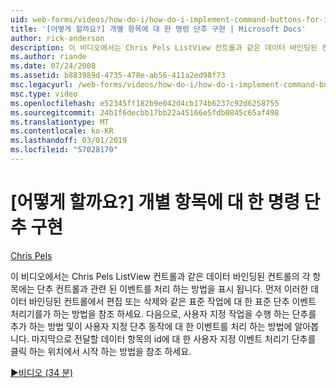 ```yaml
---
uid: web-forms/videos/how-do-i/how-do-i-implement-command-buttons-for-individual-items
title: '[어떻게 할까요?] 개별 항목에 대 한 명령 단추 구현 | Microsoft Docs'
author: rick-anderson
description: 이 비디오에서는 Chris Pels ListView 컨트롤과 같은 데이터 바인딩된 컨트롤의 각 항목에는 단추 컨트롤과 관련 된 이벤트를 처리 하는 방법을 표시 됩니다. 첫 번째...
ms.author: riande
ms.date: 07/24/2008
ms.assetid: b883989d-4735-478e-ab56-411a2ed98f73
msc.legacyurl: /web-forms/videos/how-do-i/how-do-i-implement-command-buttons-for-individual-items
msc.type: video
ms.openlocfilehash: e52345ff182b9e042d4cb174b6237c92d6258755
ms.sourcegitcommit: 24b1f6decbb17bb22a45166e5fdb0845c65af498
ms.translationtype: MT
ms.contentlocale: ko-KR
ms.lasthandoff: 03/01/2019
ms.locfileid: "57028170"
---
```

<a name="how-do-i-implement-command-buttons-for-individual-items"></a>[어떻게 할까요?] 개별 항목에 대 한 명령 단추 구현
====================
[Chris Pels](https://twitter.com/chrispels)

이 비디오에서는 Chris Pels ListView 컨트롤과 같은 데이터 바인딩된 컨트롤의 각 항목에는 단추 컨트롤과 관련 된 이벤트를 처리 하는 방법을 표시 됩니다. 먼저 이러한 데이터 바인딩된 컨트롤에서 편집 또는 삭제와 같은 표준 작업에 대 한 표준 단추 이벤트 처리기를가 하는 방법을 참조 하세요. 다음으로, 사용자 지정 작업을 수행 하는 단추를 추가 하는 방법 및이 사용자 지정 단추 동작에 대 한 이벤트를 처리 하는 방법에 알아봅니다. 마지막으로 전달할 데이터 항목의 id에 대 한 사용자 지정 이벤트 처리기 단추를 클릭 하는 위치에서 시작 하는 방법을 참조 하세요.

[&#9654;비디오 (34 분)](https://channel9.msdn.com/Blogs/ASP-NET-Site-Videos/how-do-i-implement-command-buttons-for-individual-items)
